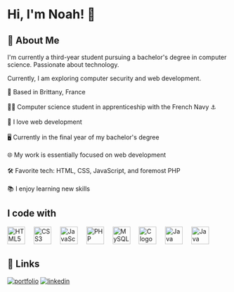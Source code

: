 # Hi, I'm Noah! 👋

## 🚀 About Me
I'm currently a third-year student pursuing a bachelor's degree in computer science. Passionate about technology.

Currently, I am exploring computer security and web development.

<p align="left">🌊 Based in Brittany, France<br><br>
  👨‍🎓 Computer science student in apprenticeship with the French Navy ⚓<br><br>
  🚀 I love web development<br><br>
  🖥️ Currently in the final year of my bachelor's degree<br><br>
  🌐 My work is essentially focused on web development<br><br>
  🛠️ Favorite tech: HTML, CSS, JavaScript, and foremost PHP<br><br>
  📚 I enjoy learning new skills</p>

<h2 align="left">I code with</h2>
<div align="left">
  <img src="https://cdn.jsdelivr.net/gh/devicons/devicon/icons/html5/html5-original.svg" height="40" alt="HTML5 logo"  />
  <img width="12" />
  <img src="https://cdn.jsdelivr.net/gh/devicons/devicon/icons/css3/css3-original.svg" height="40" alt="CSS3 logo"  />
  <img width="12" />
  <img src="https://cdn.jsdelivr.net/gh/devicons/devicon/icons/javascript/javascript-original.svg" height="40" alt="JavaScript logo"  />
  <img width="12" />
  <img src="https://cdn.jsdelivr.net/gh/devicons/devicon/icons/php/php-original.svg" height="40" alt="PHP logo"  />
  <img width="12" />
  <img src="https://cdn.jsdelivr.net/gh/devicons/devicon/icons/mysql/mysql-original.svg" height="40" alt="MySQL logo"  />
  <img width="12" />
  <img src="https://cdn.jsdelivr.net/gh/devicons/devicon/icons/c/c-original.svg" height="40" alt="C logo"  />
  <img width="12" />
  <img src="https://cdn.jsdelivr.net/gh/devicons/devicon/icons/java/java-original.svg" height="40" alt="Java logo"  />
  <img width="12" />
  <img src="https://upload.wikimedia.org/wikipedia/commons/thumb/f/f8/Microsoft_Access_2013-2019_logo.svg/640px-Microsoft_Access_2013-2019_logo.svg.png" height="40" alt="Java logo"  />
</div>

## 🔗 Links
[![portfolio](https://img.shields.io/badge/my_portfolio-000?style=for-the-badge&logo=ko-fi&logoColor=white)](https://noahdev.fr)
[![linkedin](https://img.shields.io/badge/linkedin-0A66C2?style=for-the-badge&logo=linkedin&logoColor=white)](https://www.linkedin.com/in/noah-brohan/)
